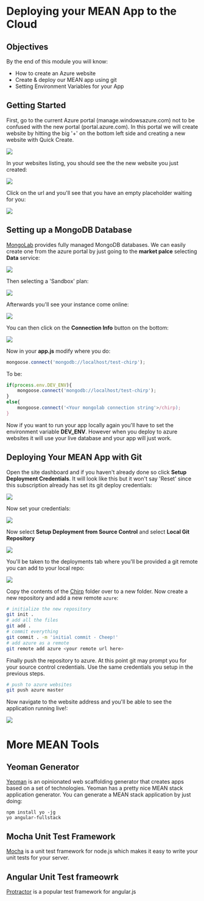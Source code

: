 # Deploying your MEAN App to the Cloud

## Objectives

By the end of this module you will know:

- How to create an Azure website
- Create & deploy our MEAN app using git
- Setting Environment Variables for your App

## Getting Started

First, go to the current Azure portal (manage.windowsazure.com) not to be confused with the new portal (portal.azure.com). In this portal we will create website by hitting the big '+' on the bottom left side and creating a new website with Quick Create.

![](ScreenShots/ss1.png)

In your websites listing, you should see the the new website you just created:

![](ScreenShots/ss3.png)

Click on the url and you'll see that you have an empty placeholder waiting for you:

![](ScreenShots/ss2.png)

## Setting up a MongoDB Database

[MongoLab](http://mongolab.com) provides fully managed MongoDB databases. We can easily create one from the azure portal by just going to the **market palce** selecting **Data** service:

![](ScreenShots/ss10.png)

Then selecting a 'Sandbox' plan:

![](ScreenShots/ss11.png)

Afterwards you'll see your instance come online:

![](ScreenShots/ss12.png)

You can then click on the **Connection Info** button on the bottom:

![](ScreenShots/ss14.png)

Now in your **app.js** modify where you do:

```js
mongoose.connect('mongodb://localhost/test-chirp');
```

To be:

```js
if(process.env.DEV_ENV){
	mongoose.connect('mongodb://localhost/test-chirp');}
else{
	mongoose.connect('<Your mongolab connection string'>/chirp);}
```

Now if you want to run your app locally again you'll have to set the environment variable **DEV_ENV**. However when you deploy to azure websites it will use your live database and your app will just work.

## Deploying Your MEAN App with Git

Open the site dashboard and if you haven't already done so click **Setup Deployment Credentials**. It will look like this but it won't say 'Reset' since this subscription already has set its git deploy credentials:

![](ScreenShots/ss6.png)

Now set your credentials:

![](ScreenShots/ss7.png)

Now select **Setup Deployment from Source Control** and select **Local Git Repository**

![](ScreenShots/ss8.png)

You'll be taken to the deployments tab where you'll be provided a git remote you can add to your local repo:

![](ScreenShots/ss9.png)

Copy the contents of the [Chirp](../chirp) folder over to a new folder. Now create a new repository and add a new remote `azure`:

```bash
# initialize the new repository
git init .
# add all the files
git add .
# commit everything
git commit . -m 'initial commit - Cheep!'
# add azure as a remote
git remote add azure <your remote url here>

```

Finally push the repository to azure. At this point git may prompt you for your source control credentials. Use the same credentials you setup in the previous steps.

```bash
# push to azure websites
git push azure master
```

Now navigate to the website address and you'll be able to see the application running live!:

![](ScreenShots/ss15.png)


# More MEAN Tools


## Yeoman Generator

[Yeoman](http://yeoman.io) is an opinionated web scaffolding generator that creates apps based on a  set of technologies. Yeoman has a pretty nice MEAN stack application generator. You can generate a MEAN stack application by just doing:

```
npm install yo -jg
yo angular-fullstack
```

## Mocha Unit Test Framework

[Mocha](http://npmjs.org/packages/mocha) is a unit test framework for node.js which makes it easy to write your unit tests for your server.

## Angular Unit Test frameowrk

[Protractor](https://github.com/angular/protractor) is a popular test framework for angular.js